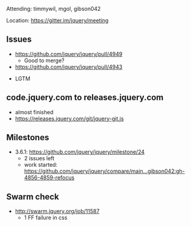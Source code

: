 Attending: timmywil, mgol, gibson042

Location: https://gitter.im/jquery/meeting

## Issues
* https://github.com/jquery/jquery/pull/4949 
	- Good to merge?
* https://github.com/jquery/jquery/pull/4943 
- LGTM

## code.jquery.com to releases.jquery.com
* almost finished
* https://releases.jquery.com/git/jquery-git.js 

## Milestones
* 3.6.1: https://github.com/jquery/jquery/milestone/24
	- 2 issues left
	- work started: https://github.com/jquery/jquery/compare/main...gibson042:gh-4856-4859-refocus 

## Swarm check
* http://swarm.jquery.org/job/11587 
	- 1 FF failure in css
